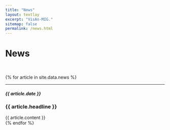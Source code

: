 ```yaml
---
title: "News"
layout: textlay
excerpt: "VisAn-MIG."
sitemap: false
permalink: /news.html
---
```


# News

<br>

{% for article in site.data.news %}
<hr>
<h5>{{ article.date }}</h5>
<h3><b>{{ article.headline }}</b></h3>
{{ article.content }}
<br>
{% endfor %}
